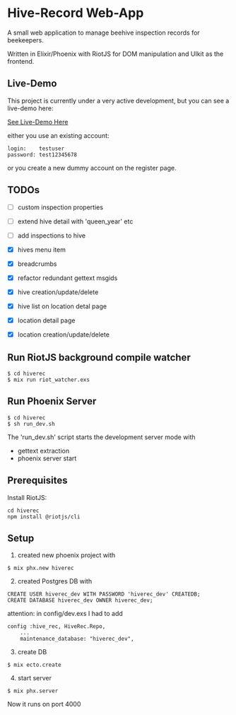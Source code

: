 # Hive-Record Web-App

A small web application to manage beehive inspection records for beekeepers.

Written in Elixir/Phoenix with RiotJS for DOM manipulation and UIkit as the frontend.


## Live-Demo
This project is currently under a very active development, but you can see a live-demo here:

[See Live-Demo Here](https://phx-hiverec.greif-it.de/)

either you use an existing account:
```
login:    testuser
password: test12345678
```
or you create a new dummy account on the register page.


## TODOs

- [ ] custom inspection properties
- [ ] extend hive detail with 'queen_year' etc
- [ ] add inspections to hive
- [x] hives menu item
- [x] breadcrumbs
- [x] refactor redundant gettext msgids
- [x] hive creation/update/delete
- [x] hive list on location detal page
- [x] location detail page
- [x] location creation/update/delete


## Run RiotJS background compile watcher

```
$ cd hiverec
$ mix run riot_watcher.exs
```


## Run Phoenix Server
```
$ cd hiverec
$ sh run_dev.sh
```

The 'run_dev.sh' script starts the development server mode with
- gettext extraction
- phoenix server start


## Prerequisites
Install RiotJS:
```
cd hiverec
npm install @riotjs/cli
```


## Setup

1. created new phoenix project with
```
$ mix phx.new hiverec
```

2. created Postgres DB with
```
CREATE USER hiverec_dev WITH PASSWORD 'hiverec_dev' CREATEDB;
CREATE DATABASE hiverec_dev OWNER hiverec_dev;
```

attention: in config/dev.exs I had to add
```
config :hive_rec, HiveRec.Repo,
    ...
    maintenance_database: "hiverec_dev",
```

3. create DB
```
$ mix ecto.create
```

4. start server
```
$ mix phx.server
```

Now it runs on port 4000
